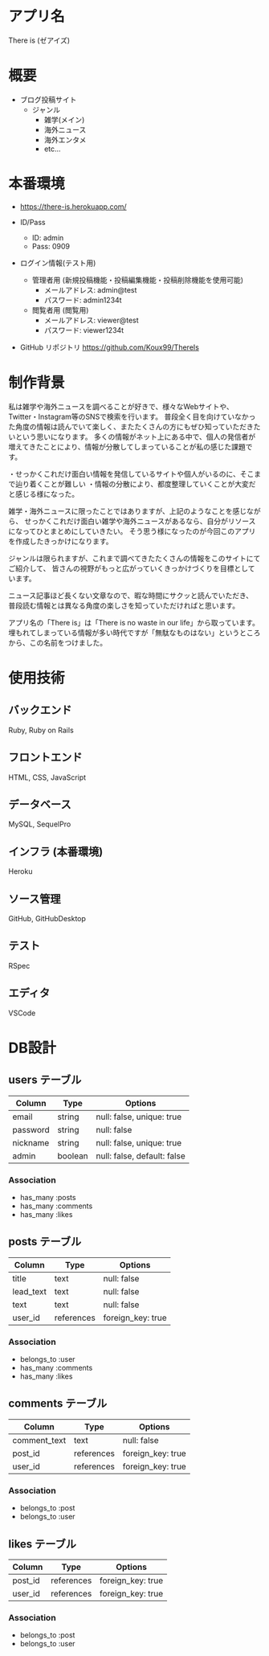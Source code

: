 # アプリ名
There is (ゼアイズ)

# 概要
 - ブログ投稿サイト
    - ジャンル
      - 雑学(メイン)
      - 海外ニュース
      - 海外エンタメ
      - etc...


# 本番環境
- https://there-is.herokuapp.com/

- ID/Pass
   - ID: admin
   - Pass: 0909

- ログイン情報(テスト用)
   - 管理者用 (新規投稿機能・投稿編集機能・投稿削除機能を使用可能)
     - メールアドレス: admin@test
     - パスワード: admin1234t
   - 閲覧者用 (閲覧用)
     - メールアドレス: viewer@test
     - パスワード:    viewer1234t

- GitHub リポジトリ
  https://github.com/Koux99/ThereIs


# 制作背景
私は雑学や海外ニュースを調べることが好きで、様々なWebサイトや、Twitter・Instagram等のSNSで検索を行います。
普段全く目を向けていなかった角度の情報は読んでいて楽しく、またたくさんの方にもぜひ知っていただきたいという思いになります。
多くの情報がネット上にある中で、個人の発信者が増えてきたことにより、情報が分散してしまっていることが私の感じた課題です。

・せっかくこれだけ面白い情報を発信しているサイトや個人がいるのに、そこまで辿り着くことが難しい
・情報の分散により、都度整理していくことが大変だと感じる様になった。

雑学・海外ニュースに限ったことではありますが、上記のようなことを感じながら、
せっかくこれだけ面白い雑学や海外ニュースがあるなら、自分がリソースになってひとまとめにしていきたい。
そう思う様になったのが今回このアプリを作成したきっかけになります。

ジャンルは限られますが、これまで調べてきたたくさんの情報をこのサイトにてご紹介して、
皆さんの視野がもっと広がっていくきっかけづくりを目標としています。

ニュース記事ほど長くない文章なので、暇な時間にサクッと読んでいただき、
普段読む情報とは異なる角度の楽しさを知っていただければと思います。

アプリ名の「There is」は「There is no waste in our life」から取っています。
埋もれてしまっている情報が多い時代ですが「無駄なものはない」というところから、この名前をつけました。

# 使用技術
## バックエンド
Ruby, Ruby on Rails

## フロントエンド
HTML, CSS, JavaScript

## データベース
MySQL, SequelPro

## インフラ (本番環境)
Heroku

## ソース管理
GitHub, GitHubDesktop

## テスト
RSpec

## エディタ
VSCode


# DB設計

## users テーブル

| Column             | Type    | Options                     |
| ------------------ | ------  | --------------------------- |
| email              | string  | null: false, unique: true   |
| password           | string  | null: false                 |
| nickname           | string  | null: false, unique: true   |
| admin              | boolean | null: false, default: false |

### Association
- has_many :posts
- has_many :comments
- has_many :likes


## posts テーブル

| Column         | Type       | Options             |
| -------------- | ---------- | ------------------- |
| title          | text       | null: false         |
| lead_text      | text       | null: false         |
| text           | text       | null: false         |
| user_id        | references | foreign_key: true   |


### Association
- belongs_to :user
- has_many   :comments
- has_many   :likes


## comments テーブル

| Column        | Type       | Options           |
| ------------- | ---------- | ----------------- |
| comment_text  | text       | null: false       |
| post_id       | references | foreign_key: true |
| user_id       | references | foreign_key: true |

### Association
- belongs_to :post
- belongs_to :user


## likes テーブル

| Column         | Type       | Options           |
| -------------- | ---------- | ----------------- |
| post_id        | references | foreign_key: true |
| user_id        | references | foreign_key: true |

### Association
- belongs_to :post
- belongs_to :user
